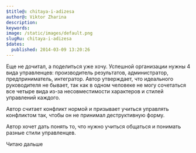 ```yaml
---
$title@: chitaya-i-adizesa
author@: Viktor Zharina
description: 
keywords: 
image: /static/images/default.png
slugRu: chitaya-i-adizesa
$dates:
  published: 2014-03-09 13:20:26
---
```

Еще не дочитал, а поделиться уже хочу. Успешной организации нужны 4 вида управленцев: производитель результатов, администратор, предприниматель, интегратор.  Автор утверждает, что идеального руководителя не бывает, так как в одном человеке не могу сочетаться все четыре вида из-за несовместимости характеров и стилей управлений каждого. 

Автор считает конфликт нормой и призывает учиться управлять конфликтом так, чтобы он не принимал деструктивную форму.

Автор хочет дать понять то, что нужно учиться общаться и понимать разные стили управленцев.

Читаю дальше